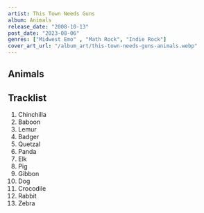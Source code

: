 ```yaml
---
artist: This Town Needs Guns
album: Animals
release_date: "2008-10-13"
post_date: "2023-08-06"
genres: ["Midwest Emo" , "Math Rock", "Indie Rock"]
cover_art_url: "/album_art/this-town-needs-guns-animals.webp"
---
```


## Animals

## Tracklist
1. Chinchilla
2. Baboon
3. Lemur
4. Badger
5. Quetzal
6. Panda
7. Elk
8. Pig
9. Gibbon
10. Dog
11. Crocodile
12. Rabbit
13. Zebra
